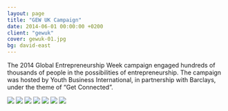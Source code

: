 ```yaml
---
layout: page
title: "GEW UK Campaign"
date: 2014-06-01 00:00:00 +0200
client: "gewuk"
cover: gewuk-01.jpg
bg: david-east
---
```


The 2014 Global Entrepreneurship Week campaign engaged hundreds of thousands of people in the possibilities of entrepreneurship. The campaign was hosted by Youth Business International, in partnership with Barclays, under the theme of “Get Connected”.

<img src="/assets/images/projects/gew-uk-handshare-selfie-01.gif" class="image-wrapper inline mb">
<img src="/assets/images/projects/gew-uk-handshare-selfie-02.gif" class="image-wrapper inline mb">
<img src="/assets/images/projects/gew-uk-handshare-selfie-03.gif" class="image-wrapper inline mb">
<img src="/assets/images/projects/gew-uk-handshare-selfie-04.gif" class="image-wrapper inline mb">
<img src="/assets/images/projects/gew-uk-handshare-selfie-05.gif" class="image-wrapper inline mb">
<img src="/assets/images/projects/gew-uk-handshare-selfie-06.gif" class="image-wrapper inline mb">
<img src="/assets/images/projects/gew-uk-handshare-selfie-07.gif" class="image-wrapper inline">
